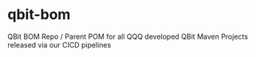 # qbit-bom
QBit BOM Repo / Parent POM for all QQQ developed QBit Maven Projects released via our CICD pipelines
